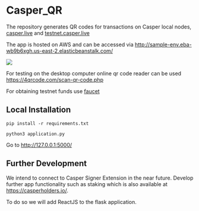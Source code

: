# Casper_QR

The repository generates QR codes for transactions on Casper local nodes, [casper.live](https://cspr.live) and [testnet.casper.live](https://testnet.cspr.live)

The app is hosted on AWS and can be accessed via http://sample-env.eba-wb9b6xgh.us-east-2.elasticbeanstalk.com/

![](https://i.imgur.com/KYyfJIl.jpg?1)

For testing on the desktop computer online qr code reader can be used https://4qrcode.com/scan-qr-code.php

For obtaining testnet funds use [faucet](https://testnet.cspr.live/tools/faucet)

## Local Installation

`pip install -r requirements.txt`

`python3 application.py`

Go to http://127.0.0.1:5000/

## Further Development

We intend to connect to Casper Signer Extension in the near future. Develop further app functionality such as staking which is also available at https://casperholders.io/.

To do so we will add ReactJS to the flask application.
